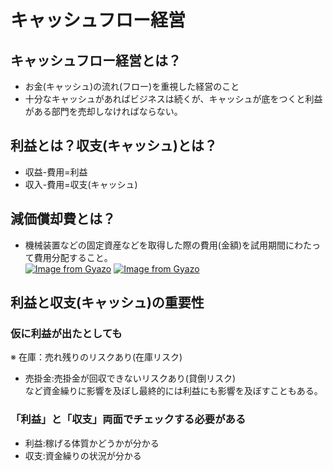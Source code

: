 # キャッシュフロー経営  
## キャッシュフロー経営とは？  
* お金(キャッシュ)の流れ(フロー)を重視した経営のこと  
* 十分なキャッシュがあればビジネスは続くが、キャッシュが底をつくと利益がある部門を売却しなければならない。  
## 利益とは？収支(キャッシュ)とは？  
* 収益-費用=利益  
* 収入-費用=収支(キャッシュ)  
## 減価償却費とは？  
* 機械装置などの固定資産などを取得した際の費用(金額)を試用期間にわたって費用分配すること。  
[![Image from Gyazo](https://i.gyazo.com/13405a3d916452f29646a21f0f790c00.png)](https://gyazo.com/13405a3d916452f29646a21f0f790c00)
[![Image from Gyazo](https://i.gyazo.com/60566d0c95af4247fcda7834b8fa5546.png)](https://gyazo.com/60566d0c95af4247fcda7834b8fa5546)
## 利益と収支(キャッシュ)の重要性  
### 仮に利益が出たとしても  
※ 在庫：売れ残りのリスクあり(在庫リスク)  
* 売掛金:売掛金が回収できないリスクあり(貸倒リスク)  
など資金繰りに影響を及ぼし最終的には利益にも影響を及ぼすこともある。  
### 「利益」と「収支」両面でチェックする必要がある  
* 利益:稼げる体質かどうかが分かる  
* 収支:資金繰りの状況が分かる  










